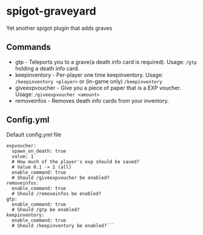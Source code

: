 # spigot-graveyard
Yet another spigot plugin that adds graves
## Commands
 * gtp - Teleports you to a grave(a death info card is required). Usage: ```/gtp``` holding a death info card.
 * keepinventory - Per-player one time keepinventory. Usage: ```/keepinventory <player>``` or (in-game only) ```/keepinventory```
 * giveexpvoucher - Give you a piece of paper that is a EXP voucher. Usage: ```/giveexpvoucher <amount>```
 * removeinfos - Removes death info cards from your inventory.
## Config.yml
Default config.yml file
```
expvoucher:
  spawn_on_death: true
  value: 1
  # How much of the player's exp should be saved?
  # Value 0.1 -> 1 (all)
  enable_command: true
  # Should /giveexpvoucher be enabled?
removeinfos:
  enable_command: true
  # Should /removeinfos be enabled?
gtp:
  enable_command: true
  # Should /gtp be enabled?
keepinventory:
  enable_command: true
  # Should /keepinventory be enabled?```
